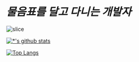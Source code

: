 # *물음표를 달고 다니는 개발자*
![slice](https://capsule-render.vercel.app/api?type=slice&color=auto&height=200&text=Hi%20there👋&fontAlign=70&rotate=13&fontAlignY=25&desc=whyJINho's%20GitHub&descAlign=70.&descAlignY=44)

[![*'s github stats](https://github-readme-stats.vercel.app/api?username=WhyjinHoooo)](https://github.com/WhyjinHoooo)

[![Top Langs](https://github-readme-stats.vercel.app/api/top-langs/?username=WhyjinHoooo)](https://github.com/WhyjinHoooo/github-readme-stats)
